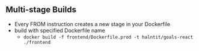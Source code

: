 ## Multi-stage Builds
- Every FROM instruction creates a new stage in your Dockerfile
- build with specified Dockerfile name
    - ```docker build -f frontend/Dockerfile.prod -t halntit/goals-react ./frontend```